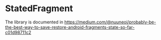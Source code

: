 # StatedFragment

The library is documented in https://medium.com/@nuuneoi/probably-be-the-best-way-to-save-restore-android-fragments-state-so-far-c01d98711c2
